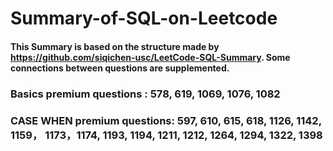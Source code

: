 # Summary-of-SQL-on-Leetcode

#### This Summary is based on the structure made by https://github.com/siqichen-usc/LeetCode-SQL-Summary. Some connections between questions are supplemented.

### Basics premium questions : 578, 619, 1069, 1076, 1082

### CASE WHEN premium questions: 597, 610, 615, 618, 1126, 1142, 1159， 1173，1174, 1193, 1194, 1211, 1212, 1264, 1294, 1322, 1398
